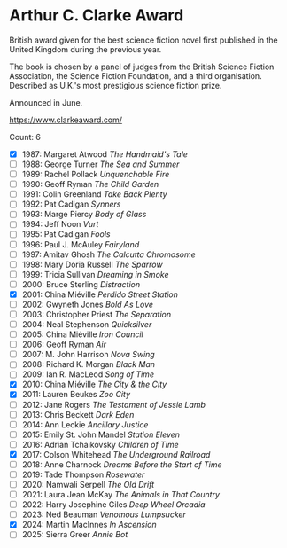 # Arthur C. Clarke Award

British award given for the best science fiction novel first published in the
United Kingdom during the previous year.

The book is chosen by a panel of judges from the British Science Fiction
Association, the Science Fiction Foundation, and a third organisation.
Described as U.K.'s most prestigious science fiction prize.

Announced in June.

https://www.clarkeaward.com/

Count: 6

- [x] 1987: Margaret Atwood _The Handmaid's Tale_
- [ ] 1988: George Turner _The Sea and Summer_
- [ ] 1989: Rachel Pollack _Unquenchable Fire_
- [ ] 1990: Geoff Ryman _The Child Garden_
- [ ] 1991: Colin Greenland _Take Back Plenty_
- [ ] 1992: Pat Cadigan _Synners_
- [ ] 1993: Marge Piercy _Body of Glass_
- [ ] 1994: Jeff Noon _Vurt_
- [ ] 1995: Pat Cadigan _Fools_
- [ ] 1996: Paul J. McAuley _Fairyland_
- [ ] 1997: Amitav Ghosh _The Calcutta Chromosome_
- [ ] 1998: Mary Doria Russell _The Sparrow_
- [ ] 1999: Tricia Sullivan _Dreaming in Smoke_
- [ ] 2000: Bruce Sterling _Distraction_
- [x] 2001: China Miéville _Perdido Street Station_
- [ ] 2002: Gwyneth Jones _Bold As Love_
- [ ] 2003: Christopher Priest _The Separation_
- [ ] 2004: Neal Stephenson _Quicksilver_
- [ ] 2005: China Miéville _Iron Council_
- [ ] 2006: Geoff Ryman _Air_
- [ ] 2007: M. John Harrison _Nova Swing_
- [ ] 2008: Richard K. Morgan _Black Man_
- [ ] 2009: Ian R. MacLeod _Song of Time_
- [x] 2010: China Miéville _The City & the City_
- [x] 2011: Lauren Beukes _Zoo City_
- [ ] 2012: Jane Rogers _The Testament of Jessie Lamb_
- [ ] 2013: Chris Beckett _Dark Eden_
- [ ] 2014: Ann Leckie _Ancillary Justice_
- [ ] 2015: Emily St. John Mandel _Station Eleven_
- [ ] 2016: Adrian Tchaikovsky _Children of Time_
- [x] 2017: Colson Whitehead _The Underground Railroad_
- [ ] 2018: Anne Charnock _Dreams Before the Start of Time_
- [ ] 2019: Tade Thompson _Rosewater_
- [ ] 2020: Namwali Serpell _The Old Drift_
- [ ] 2021: Laura Jean McKay _The Animals in That Country_
- [ ] 2022: Harry Josephine Giles _Deep Wheel Orcadia_
- [ ] 2023: Ned Beauman _Venomous Lumpsucker_
- [x] 2024: Martin MacInnes _In Ascension_
- [ ] 2025: Sierra Greer _Annie Bot_
